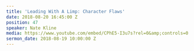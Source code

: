 ```yaml
---
title: 'Leading With A Limp: Character Flaws'
date: 2018-08-20 16:45:00 Z
position: 47
speaker: Nate Kline
media: https://www.youtube.com/embed/CPhE5-I3u7s?rel=0&amp;controls=0
sermon_date: 2018-08-19 10:00:00 Z
---
```


